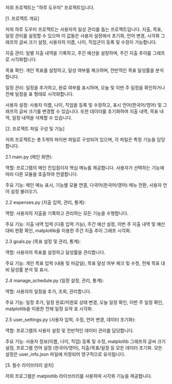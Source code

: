 저희 프로젝트는 "하루 도우미" 프로젝트입니다.



[1. 프로젝트 개요]

저희 하루 도우미 프로젝트는 사용자의 일상 관리를 돕는 프로젝트입니다. 지출, 목표, 일정 관리를 설정할 수 있으며 이 값들은 사용자 설정에서 초기화, 언어 변경, 시각화 그래프의 글씨 크기 설정, 사용자의 이름, 나이, 직업군이 등록 및 수정이 가능합니다. 


  지출 관리: 일별 지출 내역을 기록하고, 주간 예산을 설정하며, 주간 지출 추이를 그래프로 시각화합니다.

  목표 확인: 개인 목표를 설정하고, 달성 여부를 체크하며, 전반적인 목표 달성률을 분석합니다.


  일정 관리: 일정을 추가하고, 완료 여부를 표시하며, 오늘 및 이번 주 일정을 확인하거나 전체 일정을 표 형태로 시각화합니다.

  사용자 설정: 사용자 이름, 나이, 직업을 등록 및 수정하고, 표시 언어(한국어/영어) 및 그래프의 글씨 크기를 변경할 수 있습니다. 또한 데이터를 초기화하여 지출 내역, 목표 내역, 일정 내역을 삭제할 수 있습니다.



[2. 프로젝트 파일 구성 및 기능] 


저희 프로젝트는 총 5개의 파이썬 파일로 구성되어 있으며, 각 파일은 특정 기능을 담당합니다.

 2.1 main.py (메인 화면):

역할: 프로그램의 메인 진입점이자 핵심 메뉴를 제공합니다. 사용자가 선택하는 기능에 따라 다른 모듈을 호출하여 연결합니다.

주요 기능: 메인 메뉴 표시, 기능별 모듈 연결, 다국어(한국어/영어) 메뉴 전환, 사용자 언어 설정 불러오기.

 2.2 expenses.py (지출 입력, 관리, 통계):

역할: 사용자의 지출을 기록하고 관리하는 모든 기능을 수행합니다.

주요 기능: 지출 내역 입력 (다중 입력 가능), 주간 예산 설정, 이번 주 지출 내역 및 예산 대비 현황 확인, matplotlib을 이용한 주간 지출 추이 그래프 시각화.


 2.3 goals.py (목표 설정 및 관리, 통계):

역할: 사용자의 목표를 설정하고 달성률을 관리합니다.

주요 기능: 개인 목표 입력 (내용 및 마감일), 목표 달성 여부 체크 및 수정, 전체 목표 대비 달성률 분석 및 표시.


 2.4 manage_schedule.py (일정 설정, 관리, 통계):

역할: 사용자의 일정을 추가, 조회, 관리합니다.

주요 기능: 일정 추가, 일정 완료/미완료 상태 변경, 오늘 일정 확인, 이번 주 일정 확인, matplotlib을 이용한 전체 일정 요약 표 시각화.


 2.5 user_settings.py (사용자 입력, 수정, 언어 변경, 데이터 초기화):

역할: 프로그램의 사용자 설정 및 전반적인 데이터 관리를 담당합니다.

주요 기능: 사용자 정보(이름, 나이, 직업) 등록 및 수정, matplotlib 그래프의 글씨 크기 설정, 프로그램 언어 설정 (한국어/영어), 지출/목표/일정 등 모든 데이터 초기화. 모든 설정은 user_info.json 파일에 저장되어 영구적으로 유지됩니다.

[3. 필수 라이브러리 설치]

저희 프로그램은 matplotlib 라이브러리를 사용하여 시각화 기능을 제공합니다.

